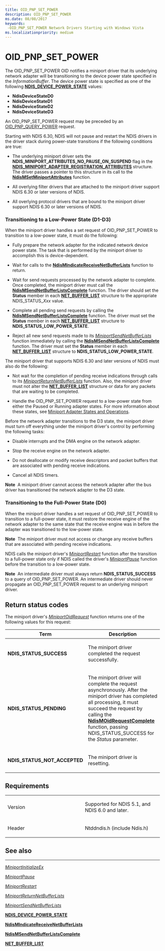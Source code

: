 ```yaml
---
title: OID_PNP_SET_POWER
description: OID_PNP_SET_POWER
ms.date: 08/08/2017
keywords: 
 -OID_PNP_SET_POWER Network Drivers Starting with Windows Vista
ms.localizationpriority: medium
---
```


# OID\_PNP\_SET\_POWER





The OID\_PNP\_SET\_POWER OID notifies a miniport driver that its underlying network adapter will be transitioning to the device power state specified in the *InformationBuffer*. The device power state is specified as one of the following [**NDIS\_DEVICE\_POWER\_STATE**](/windows-hardware/drivers/ddi/ntddndis/ne-ntddndis-_ndis_device_power_state) values:

-   **NdisDeviceStateD0**
-   **NdisDeviceStateD1**
-   **NdisDeviceStateD2**
-   **NdisDeviceStateD3**

An OID\_PNP\_SET\_POWER request may be preceded by an [OID\_PNP\_QUERY\_POWER](oid-pnp-query-power.md) request.

Starting with NDIS 6.30, NDIS will not pause and restart the NDIS drivers in the driver stack during power-state transitions if the following conditions are true:

-   The underlying miniport driver sets the **NDIS\_MINIPORT\_ATTRIBUTES\_NO\_PAUSE\_ON\_SUSPEND** flag in the [**NDIS\_MINIPORT\_ADAPTER\_REGISTRATION\_ATTRIBUTES**](/windows-hardware/drivers/ddi/ndis/ns-ndis-_ndis_miniport_adapter_registration_attributes) structure. The driver passes a pointer to this structure in its call to the [**NdisMSetMiniportAttributes**](/windows-hardware/drivers/ddi/ndis/nf-ndis-ndismsetminiportattributes) function.

-   All overlying filter drivers that are attached to the miniport driver support NDIS 6.30 or later versions of NDIS.

-   All overlying protocol drivers that are bound to the miniport driver support NDIS 6.30 or later versions of NDIS.

### Transitioning to a Low-Power State (D1-D3)

When the miniport driver handles a set request of OID\_PNP\_SET\_POWER to transition to a low-power state, it must do the following:

-   Fully prepare the network adapter for the indicated network device power state. The task that is performed by the miniport driver to accomplish this is device-dependent.

-   Wait for calls to the [**NdisMIndicateReceiveNetBufferLists**](/windows-hardware/drivers/ddi/ndis/nf-ndis-ndismindicatereceivenetbufferlists) function to return.

-   Wait for send requests processed by the network adapter to complete. Once completed, the miniport driver must call the [**NdisMSendNetBufferListsComplete**](/windows-hardware/drivers/ddi/ndis/nf-ndis-ndismsendnetbufferlistscomplete) function. The driver should set the **Status** member in each [**NET\_BUFFER\_LIST**](/windows-hardware/drivers/ddi/ndis/ns-ndis-_net_buffer_list) structure to the appropriate NDIS\_STATUS\_*Xxx* value.

-   Complete all pending send requests by calling the [**NdisMSendNetBufferListsComplete**](/windows-hardware/drivers/ddi/ndis/nf-ndis-ndismsendnetbufferlistscomplete) function. The driver must set the **Status** member in each [**NET\_BUFFER\_LIST**](/windows-hardware/drivers/ddi/ndis/ns-ndis-_net_buffer_list) structure to **NDIS\_STATUS\_LOW\_POWER\_STATE**.

-   Reject all new send requests made to its [*MiniportSendNetBufferLists*](/windows-hardware/drivers/ddi/ndis/nc-ndis-miniport_send_net_buffer_lists) function immediately by calling the [**NdisMSendNetBufferListsComplete**](/windows-hardware/drivers/ddi/ndis/nf-ndis-ndismsendnetbufferlistscomplete) function. The driver must set the **Status** member in each [**NET\_BUFFER\_LIST**](/windows-hardware/drivers/ddi/ndis/ns-ndis-_net_buffer_list) structure to **NDIS\_STATUS\_LOW\_POWER\_STATE**.

The miniport driver that supports NDIS 6.30 and later versions of NDIS must also do the following:

-   Not wait for the completion of pending receive indications through calls to its [*MiniportReturnNetBufferLists*](/windows-hardware/drivers/ddi/ndis/nc-ndis-miniport_return_net_buffer_lists) function. Also, the miniport driver must not alter the [**NET\_BUFFER\_LIST**](/windows-hardware/drivers/ddi/ndis/ns-ndis-_net_buffer_list) structure or data for any packets that are waiting to be completed.

-   Handle the OID\_PNP\_SET\_POWER request to a low-power state from either the Paused or Running adapter states. For more information about these states, see [Miniport Adapter States and Operations](./miniport-adapter-states-and-operations.md).

Before the network adapter transitions to the D3 state, the miniport driver must turn off everything under the miniport driver's control by performing the following tasks:

-   Disable interrupts and the DMA engine on the network adapter.

-   Stop the receive engine on the network adapter.

-   Do not deallocate or modify receive descriptors and packet buffers that are associated with pending receive indications.

-   Cancel all NDIS timers.

**Note**  A miniport driver cannot access the network adapter after the bus driver has transitioned the network adapter to the D3 state.

 

### Transitioning to the Full-Power State (D0)

When the miniport driver handles a set request of OID\_PNP\_SET\_POWER to transition to a full-power state, it must restore the receive engine of the network adapter to the same state that the receive engine was in before the adapter was transitioned to the low-power state.

**Note**  The miniport driver must not access or change any receive buffers that are associated with pending receive indications.

 

NDIS calls the miniport driver's [*MiniportRestart*](/windows-hardware/drivers/ddi/ndis/nc-ndis-miniport_restart) function after the transition to a full-power state only if NDIS called the driver's [*MiniportPause*](/windows-hardware/drivers/ddi/ndis/nc-ndis-miniport_pause) function before the transition to a low-power state.

**Note**  An intermediate driver must always return **NDIS\_STATUS\_SUCCESS** to a query of OID\_PNP\_SET\_POWER. An intermediate driver should never propagate an OID\_PNP\_SET\_POWER request to an underlying miniport driver.

 

## Return status codes


The miniport driver's [*MiniportOidRequest*](/windows-hardware/drivers/ddi/ndis/nc-ndis-miniport_oid_request) function returns one of the following values for this request:

<table>
<colgroup>
<col width="50%" />
<col width="50%" />
</colgroup>
<thead>
<tr class="header">
<th>Term</th>
<th>Description</th>
</tr>
</thead>
<tbody>
<tr class="odd">
<td><p><strong>NDIS_STATUS_SUCCESS</strong></p></td>
<td><p>The miniport driver completed the request successfully.</p></td>
</tr>
<tr class="even">
<td><p><strong>NDIS_STATUS_PENDING</strong></p></td>
<td><p>The miniport driver will complete the request asynchronously. After the miniport driver has completed all processing, it must succeed the request by calling the <a href="/windows-hardware/drivers/ddi/ndis/nf-ndis-ndismoidrequestcomplete" data-raw-source="[&lt;strong&gt;NdisMOidRequestComplete&lt;/strong&gt;](/windows-hardware/drivers/ddi/ndis/nf-ndis-ndismoidrequestcomplete)"><strong>NdisMOidRequestComplete</strong></a> function, passing NDIS_STATUS_SUCCESS for the <em>Status</em> parameter.</p></td>
</tr>
<tr class="odd">
<td><p><strong>NDIS_STATUS_NOT_ACCEPTED</strong></p></td>
<td><p>The miniport driver is resetting.</p></td>
</tr>
</tbody>
</table>

 

Requirements
------------

<table>
<colgroup>
<col width="50%" />
<col width="50%" />
</colgroup>
<tbody>
<tr class="odd">
<td><p>Version</p></td>
<td><p>Supported for NDIS 5.1, and NDIS 6.0 and later.</p></td>
</tr>
<tr class="even">
<td><p>Header</p></td>
<td>Ntddndis.h (include Ndis.h)</td>
</tr>
</tbody>
</table>

## See also


****
[*MiniportInitializeEx*](/windows-hardware/drivers/ddi/ndis/nc-ndis-miniport_initialize)

[*MiniportPause*](/windows-hardware/drivers/ddi/ndis/nc-ndis-miniport_pause)

[*MiniportRestart*](/windows-hardware/drivers/ddi/ndis/nc-ndis-miniport_restart)

[*MiniportReturnNetBufferLists*](/windows-hardware/drivers/ddi/ndis/nc-ndis-miniport_return_net_buffer_lists)

[*MiniportSendNetBufferLists*](/windows-hardware/drivers/ddi/ndis/nc-ndis-miniport_send_net_buffer_lists)

[**NDIS\_DEVICE\_POWER\_STATE**](/windows-hardware/drivers/ddi/ntddndis/ne-ntddndis-_ndis_device_power_state)

[**NdisMIndicateReceiveNetBufferLists**](/windows-hardware/drivers/ddi/ndis/nf-ndis-ndismindicatereceivenetbufferlists)

[**NdisMSendNetBufferListsComplete**](/windows-hardware/drivers/ddi/ndis/nf-ndis-ndismsendnetbufferlistscomplete)

[**NET\_BUFFER\_LIST**](/windows-hardware/drivers/ddi/ndis/ns-ndis-_net_buffer_list)


